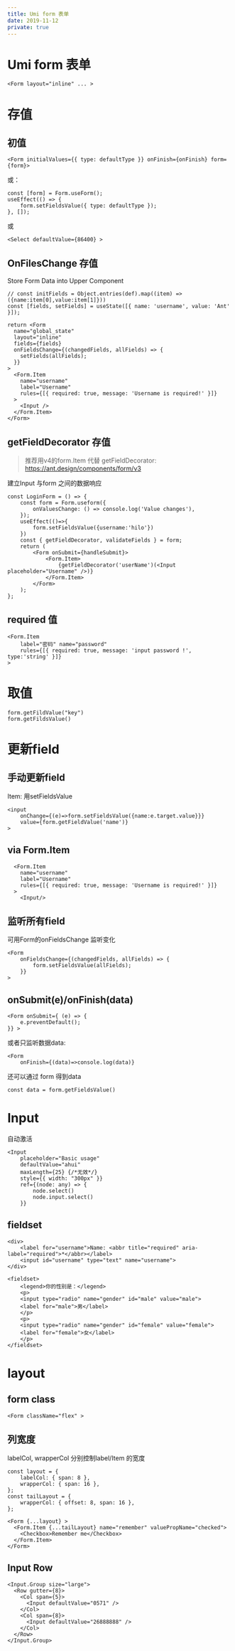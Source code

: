 ```yaml
---
title: Umi form 表单
date: 2019-11-12
private: true
---
```

# Umi form 表单

    <Form layout="inline" ... >

# 存值

## 初值
    <Form initialValues={{ type: defaultType }} onFinish={onFinish} form={form}>

或：

    const [form] = Form.useForm();
    useEffect(() => {
        form.setFieldsValue({ type: defaultType });
    }, []);

或

    <Select defaultValue={86400} >

## OnFilesChange 存值
Store Form Data into Upper Component

    // const initFields = Object.entries(def).map((item) => ({name:item[0],value:item[1]}))
    const [fields, setFields] = useState([{ name: 'username', value: 'Ant' }]);

    return <Form
      name="global_state"
      layout="inline"
      fields={fields}
      onFieldsChange={(changedFields, allFields) => {
        setFields(allFields);
      }}
    >
      <Form.Item
        name="username"
        label="Username"
        rules={[{ required: true, message: 'Username is required!' }]}
      >
        <Input />
      </Form.Item>
    </Form>

## getFieldDecorator 存值
> 推荐用v4的form.Item 代替 getFieldDecorator: https://ant.design/components/form/v3

 建立Input 与form 之间的数据响应

    const LoginForm = () => {
        const form = Form.useform({
            onValuesChange: () => console.log('Value changes'),
        });
        useEffect(()=>{
            form.setFieldsValue({username:'hilo'})
        })
        const { getFieldDecorator, validateFields } = form;
        return (
            <Form onSubmit={handleSubmit}>
                <Form.Item>
                    {getFieldDecorator('userName')(<Input placeholder="Username" />)}
                </Form.Item>
            </Form>
        );
    };


## required 值
    <Form.Item 
        label="密码" name="password" 
        rules={[{ required: true, message: 'input password !', type:'string' }]}
    >

# 取值

    form.getFildValue("key")
    form.getFildsValue()

# 更新field
## 手动更新field
Item: 用setFieldsValue

    <input 
        onChange={(e)=>form.setFieldsValue({name:e.target.value}}}
        value={form.getFieldValue('name')}
    >


## via Form.Item

      <Form.Item
        name="username"
        label="Username"
        rules={[{ required: true, message: 'Username is required!' }]}
      >
        <Input/>

## 监听所有field
可用Form的onFieldsChange 监听变化

    <Form
        onFieldsChange={(changedFields, allFields) => {
            form.setFieldsValue(allFields);
        }}
    >

## onSubmit(e)/onFinish(data)
    <Form onSubmit={ (e) => {
        e.preventDefault();
    }} >

或者只监听数据data:

    <Form 
        onFinish={(data)=>console.log(data)}

还可以通过 form 得到data

    const data = form.getFieldsValue()

# Input
自动激活

    <Input
        placeholder="Basic usage"
        defaultValue="ahui"
        maxLength={25} {/*无效*/}
        style={{ width: "300px" }} 
        ref={(node: any) => {
            node.select()
            node.input.select()
        }}

## fieldset
    <div>
        <label for="username">Name: <abbr title="required" aria-label="required">*</abbr></label>
        <input id="username" type="text" name="username">
    </div>

    <fieldset>
        <legend>你的性别是：</legend>
        <p>
        <input type="radio" name="gender" id="male" value="male">
        <label for="male">男</label>
        </p>
        <p>
        <input type="radio" name="gender" id="female" value="female">
        <label for="female">女</label>
        </p>
    </fieldset>

# layout

## form class
    <Form className="flex" >

## 列宽度
labelCol, wrapperCol 分别控制label/Item 的宽度

    const layout = {
        labelCol: { span: 8 },
        wrapperCol: { span: 16 },
    };
    const tailLayout = {
        wrapperCol: { offset: 8, span: 16 },
    };

    <Form {...layout} >
      <Form.Item {...tailLayout} name="remember" valuePropName="checked">
        <Checkbox>Remember me</Checkbox>
      </Form.Item>
    </Form>

## Input Row
    <Input.Group size="large">
      <Row gutter={8}>
        <Col span={5}>
          <Input defaultValue="0571" />
        </Col>
        <Col span={8}>
          <Input defaultValue="26888888" />
        </Col>
      </Row>
    </Input.Group>